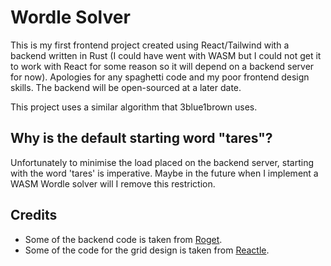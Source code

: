 # Wordle Solver

This is my first frontend project created using React/Tailwind with a backend written in Rust (I could have went with WASM but I could not get it to work with React for some reason so it will depend on a backend server for now). Apologies for any spaghetti code and my poor frontend design skills. The backend will be open-sourced at a later date.

This project uses a similar algorithm that 3blue1brown uses.

## Why is the default starting word "tares"?

Unfortunately to minimise the load placed on the backend server, starting with the word 'tares' is imperative. Maybe in the future when I implement a WASM Wordle solver will I remove this restriction.

## Credits

- Some of the backend code is taken from [Roget](https://github.com/jonhoo/roget).
- Some of the code for the grid design is taken from [Reactle](https://github.com/cwackerfuss/react-wordle).
